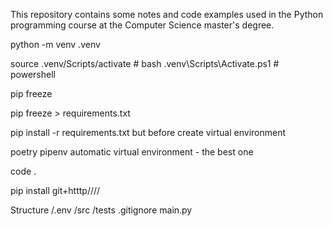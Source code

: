 This repository contains some notes and code examples  used in the Python programming course at the Computer Science master's degree.

python -m venv .venv

 source .venv/Scripts/activate # bash
 .venv\Scripts\Activate.ps1 # powershell

pip freeze

pip freeze > requirements.txt

pip install -r requirements.txt but before create virtual environment

poetry pipenv automatic virtual environment - the best one

code .


pip install git+htttp////

Structure
 /.env
 /src
 /tests
 .gitignore
 main.py